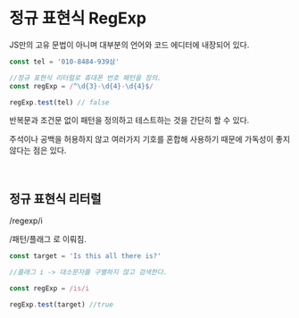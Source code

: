 # 정규 표현식 RegExp

JS만의 고유 문법이 아니며 대부분의 언어와 코드 에디터에 내장되어 있다.

```js
const tel = '010-8484-939삼'

//정규 표현식 리터럴로 휴대폰 번호 패턴을 정의.
const regExp = /^\d{3}-\d{4}-\d{4}$/

regExp.test(tel) // false
```

반복문과 조건문 없이 패턴을 정의하고 테스트하는 것을 간단히 할 수 있다. 

주석이나 공백을 허용하지 않고 여러가지 기호를 혼합해 사용하기 때문에 가독성이 좋지 않다는 점은 있다.

<br>

## 정규 표현식 리터럴

/regexp/i

/패턴/플래그 로 이뤄짐.


```js
const target = 'Is this all there is?'

//플래그 i -> 대소문자를 구별하지 않고 검색한다.

const regExp = /is/i

regExp.test(target) //true
```